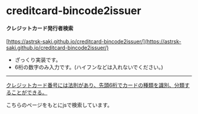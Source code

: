 # creditcard-bincode2issuer

#### クレジットカード発行者検索
[https://astrsk-saki.github.io/creditcard-bincode2issuer/](https://astrsk-saki.github.io/creditcard-bincode2issuer/)
  
  
* ざっくり実装です。
* 6桁の数字のみ入力です。(ハイフンなどは入れないでください。)
  

---


[クレジットカード番号には法則があり、先頭6桁でカードの種類を識別、分類することができる。](https://gist.github.com/matsubo/2c91c9cbedf17a490dca)

こちらのページをもとにjsで検索しています。


